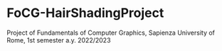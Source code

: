 # FoCG-HairShadingProject
Project of Fundamentals of Computer Graphics, Sapienza University of Rome, 1st semester a.y. 2022/2023
